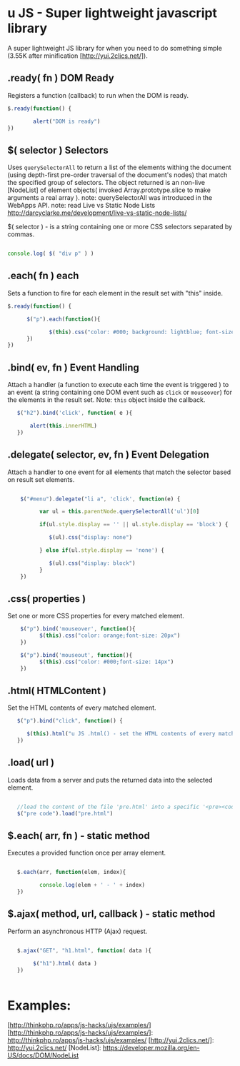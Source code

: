 # u JS - Super lightweight javascript library

A super lightweight JS library for when you need to do something simple (3.55K after minification [http://yui.2clics.net/]).

## .ready( fn ) DOM Ready

Registers a function (callback) to run when the DOM is ready.

```js
$.ready(function() {

        alert("DOM is ready")
})
```

## $( selector ) Selectors

Uses `querySelectorAll` to return a list of the elements withing the document (using depth-first pre-order traversal of the document's nodes) that
match the specified group of selectors. The object returned is an non-live [NodeList] of element objects( invoked Array.prototype.slice to make arguments a real array ).
note: querySelectorAll was introduced in the WebApps API.
note: read Live vs Static Node Lists http://darcyclarke.me/development/live-vs-static-node-lists/

$( selector ) - is a string containing one or more CSS selectors separated by commas.

```js

console.log( $( "div p" ) ) 

```

## .each( fn ) each

Sets a function to fire for each element in the result set with "this" inside.

```js
$.ready(function() {

      $("p").each(function(){

             $(this).css("color: #000; background: lightblue; font-size: 20px;padding: 10px") 
      }) 
})
```

## .bind( ev, fn ) Event Handling

Attach a handler (a function to execute each time the event is triggered ) to an event (a string containing one DOM event such as `click` or `mouseover`) 
for the elements in the result set. Note: `this` object inside the callback.


```js
   $("h2").bind('click', function( e ){

       alert(this.innerHTML)
   })
```

## .delegate( selector, ev, fn ) Event Delegation

Attach a handler to one event for all elements that match the selector based on result set elements.

```js

    $("#menu").delegate("li a", 'click', function(e) {

          var ul = this.parentNode.querySelectorAll('ul')[0]

          if(ul.style.display == '' || ul.style.display == 'block') {

             $(ul).css("display: none") 

          } else if(ul.style.display == 'none') {

             $(ul).css("display: block") 
          }
    })

```

## .css( properties )

Set one or more CSS properties for every matched element.

```js
    $("p").bind('mouseover', function(){
          $(this).css("color: orange;font-size: 20px")
    })

    $("p").bind('mouseout', function(){
          $(this).css("color: #000;font-size: 14px")
    })
```

## .html( HTMLContent )

Set the HTML contents of every matched element.

```js
   $("p").bind("click", function() {

      $(this).html("u JS .html() - set the HTML contents of every matched element"); 
   }) 
```     

## .load( url )

Loads data from a server and puts the returned data into the selected element.

```js

   //load the content of the file 'pre.html' into a specific '<pre><code>' element.
   $("pre code").load("pre.html")

```

## $.each( arr, fn ) - static method

Executes a provided function once per array element.

```js

   $.each(arr, function(elem, index){

          console.log(elem + ' - ' + index)
   })

```


## $.ajax( method, url, callback ) - static method

Perform an asynchronous HTTP (Ajax) request.

```js

   $.ajax("GET", "h1.html", function( data ){

        $("h1").html( data )
   })
 
```
# Examples:

[http://thinkphp.ro/apps/js-hacks/ujs/examples/]
[http://thinkphp.ro/apps/js-hacks/ujs/examples/]: http://thinkphp.ro/apps/js-hacks/ujs/examples/
[http://yui.2clics.net/]: http://yui.2clics.net/
[NodeList]: https://developer.mozilla.org/en-US/docs/DOM/NodeList